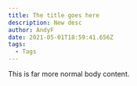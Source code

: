 ```yaml
---
title: The title goes here
description: New desc
author: AndyF
date: 2021-05-01T18:59:41.656Z
tags:
  - Tags
---
```

This is far more normal body content.